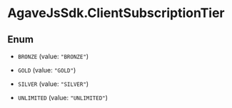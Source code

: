 # AgaveJsSdk.ClientSubscriptionTier

## Enum


* `BRONZE` (value: `"BRONZE"`)

* `GOLD` (value: `"GOLD"`)

* `SILVER` (value: `"SILVER"`)

* `UNLIMITED` (value: `"UNLIMITED"`)


